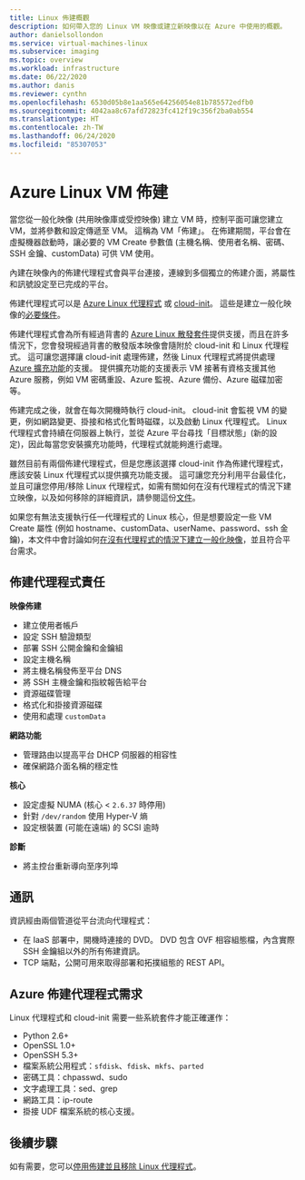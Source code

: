 ```yaml
---
title: Linux 佈建概觀
description: 如何帶入您的 Linux VM 映像或建立新映像以在 Azure 中使用的概觀。
author: danielsollondon
ms.service: virtual-machines-linux
ms.subservice: imaging
ms.topic: overview
ms.workload: infrastructure
ms.date: 06/22/2020
ms.author: danis
ms.reviewer: cynthn
ms.openlocfilehash: 6530d05b8e1aa565e64256054e81b785572edfb0
ms.sourcegitcommit: 4042aa8c67afd72823fc412f19c356f2ba0ab554
ms.translationtype: HT
ms.contentlocale: zh-TW
ms.lasthandoff: 06/24/2020
ms.locfileid: "85307053"
---
```

# <a name="azure-linux-vm-provisioning"></a>Azure Linux VM 佈建
當您從一般化映像 (共用映像庫或受控映像) 建立 VM 時，控制平面可讓您建立 VM，並將參數和設定傳遞至 VM。 這稱為 VM「佈建」。 在佈建期間，平台會在虛擬機器啟動時，讓必要的 VM Create 參數值 (主機名稱、使用者名稱、密碼、SSH 金鑰、customData) 可供 VM 使用。 

內建在映像內的佈建代理程式會與平台連接，連線到多個獨立的佈建介面，將屬性和訊號設定至已完成的平台。 

佈建代理程式可以是 [Azure Linux 代理程式](https://docs.microsoft.com/azure/virtual-machines/extensions/agent-linux) 或 [cloud-init](https://docs.microsoft.com/azure/virtual-machines/linux/using-cloud-init)。 這些是建立一般化映像的[必要條件](create-upload-generic.md)。

佈建代理程式會為所有經過背書的 [Azure Linux 散發套件](https://docs.microsoft.com/azure/virtual-machines/linux/endorsed-distros)提供支援，而且在許多情況下，您會發現經過背書的散發版本映像會隨附於 cloud-init 和 Linux 代理程式。 這可讓您選擇讓 cloud-init 處理佈建，然後 Linux 代理程式將提供處理 [Azure 擴充功能](https://docs.microsoft.com/azure/virtual-machines/extensions/features-windows)的支援。 提供擴充功能的支援表示 VM 接著有資格支援其他 Azure 服務，例如 VM 密碼重設、Azure 監視、Azure 備份、Azure 磁碟加密等。

佈建完成之後，就會在每次開機時執行 cloud-init。 cloud-init 會監視 VM 的變更，例如網路變更、掛接和格式化暫時磁碟，以及啟動 Linux 代理程式。 Linux 代理程式會持續在伺服器上執行，並從 Azure 平台尋找「目標狀態」(新的設定)，因此每當您安裝擴充功能時，代理程式就能夠進行處理。

雖然目前有兩個佈建代理程式，但是您應該選擇 cloud-init 作為佈建代理程式，應該安裝 Linux 代理程式以提供擴充功能支援。 這可讓您充分利用平台最佳化，並且可讓您停用/移除 Linux 代理程式，如需有關如何在沒有代理程式的情況下建立映像，以及如何移除的詳細資訊，請參閱這份[文件](disable-provisioning.md)。

如果您有無法支援執行任一代理程式的 Linux 核心，但是想要設定一些 VM Create 屬性 (例如 hostname、customData、userName、password、ssh 金鑰)，本文件中會討論如何[在沒有代理程式的情況下建立一般化映像](no-agent.md)，並且符合平台需求。


## <a name="provisioning-agent-responsibilities"></a>佈建代理程式責任

**映像佈建**
  
- 建立使用者帳戶
- 設定 SSH 驗證類型
- 部署 SSH 公開金鑰和金鑰組
- 設定主機名稱
- 將主機名稱發佈至平台 DNS
- 將 SSH 主機金鑰和指紋報告給平台
- 資源磁碟管理
- 格式化和掛接資源磁碟
- 使用和處理 `customData`
 
**網路功能**
  
- 管理路由以提高平台 DHCP 伺服器的相容性
- 確保網路介面名稱的穩定性

**核心**
  
- 設定虛擬 NUMA (核心 < `2.6.37` 時停用)
- 針對 `/dev/random` 使用 Hyper-V 熵
- 設定根裝置 (可能在遠端) 的 SCSI 逾時

**診斷**
  
- 將主控台重新導向至序列埠

## <a name="communication"></a>通訊
資訊經由兩個管道從平台流向代理程式：

- 在 IaaS 部署中，開機時連接的 DVD。 DVD 包含 OVF 相容組態檔，內含實際 SSH 金鑰組以外的所有佈建資訊。
- TCP 端點，公開可用來取得部署和拓撲組態的 REST API。


## <a name="azure-provisioning-agent-requirements"></a>Azure 佈建代理程式需求
Linux 代理程式和 cloud-init 需要一些系統套件才能正確運作：
- Python 2.6+
- OpenSSL 1.0+
- OpenSSH 5.3+
- 檔案系統公用程式：`sfdisk`、`fdisk`、`mkfs`、`parted`
- 密碼工具：chpasswd、sudo
- 文字處理工具：sed、grep
- 網路工具：ip-route
- 掛接 UDF 檔案系統的核心支援。

## <a name="next-steps"></a>後續步驟

如有需要，您可以[停用佈建並且移除 Linux 代理程式](disable-provisioning.md)。
